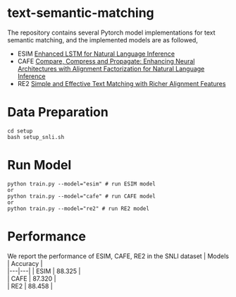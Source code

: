 # text-semantic-matching
The repository contains several Pytorch model implementations for text semantic matching, and the implemented models are as followed,
- ESIM [Enhanced LSTM for Natural Language Inference](https://arxiv.org/pdf/1609.06038.pdf)
- CAFE [Compare, Compress and Propagate: Enhancing Neural Architectures with Alignment Factorization for Natural Language Inference](https://arxiv.org/abs/1801.00102)
- RE2 [Simple and Effective Text Matching with Richer Alignment Features](https://www.aclweb.org/anthology/P19-1465/)

# Data Preparation
```
cd setup
bash setup_snli.sh
```

# Run Model
```
python train.py --model="esim" # run ESIM model
or
python train.py --model="cafe" # run CAFE model
or
python train.py --model="re2" # run RE2 model
```

# Performance
We report the performance of ESIM, CAFE, RE2 in the SNLI dataset
|  Models |  Accuracy |  
|---|---|
| ESIM  |  88.325 |   
| CAFE  |  87.320 |  
| RE2  |   88.458 |  
